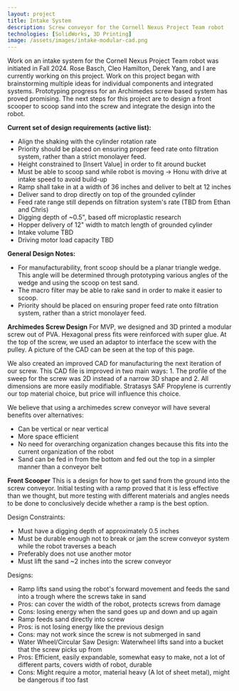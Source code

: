 ```yaml
---
layout: project
title: Intake System
description: Screw conveyor for the Cornell Nexus Project Team robot
technologies: [SolidWorks, 3D Printing]
image: /assets/images/intake-modular-cad.png
---
```


Work on an intake system for the Cornell Nexus Project Team robot was initiated in Fall 2024. Rose Basch, Cleo Hamilton, Derek Yang, and I are currently working on this project. Work on this project began with brainstorming multiple ideas for individual components and integrated systems. Prototyping progress for an Archimedes screw based system has proved promising. The next steps for this project are to design a front scooper to scoop sand into the screw and integrate the design into the robot. 

**Current set of design requirements (active list):**
- Align the shaking with the cylinder rotation rate
 - Priority should be placed on ensuring proper feed rate onto filtration system, rather than a strict monolayer feed.
- Height constrained to [Insert Value] in order to fit around bucket
- Must be able to scoop sand while robot is moving → Honu with drive at intake speed to avoid build-up
 - Ramp shall take in at a width of 36 inches and deliver to belt at 12 inches
- Deliver sand to drop directly on top of the grounded cylinder
- Feed rate range still depends on filtration system's rate (TBD from Ethan and Chris)
 - Digging depth of ~0.5", based off microplastic research
 - Hopper delivery of 12" width to match length of grounded cylinder
 - Intake volume TBD
- Driving motor load capacity TBD

**General Design Notes:**
- For manufacturability, front scoop should be a planar triangle wedge. This angle will be determined through prototyping various angles of the wedge and using the scoop on test sand.
- The macro filter may be able to rake sand in order to make it easier to scoop.
- Priority should be placed on ensuring proper feed rate onto filtration system, rather than a strict monolayer feed.

**Archimedes Screw Design**
For MVP, we designed and 3D printed a modular screw out of PVA. Hexagonal press fits were reinforced with super glue. At the top of the screw, we used an adaptor to interface the scew with the pulley. A picture of the CAD can be seen at the top of this page. 

We also created an improved CAD for manufacturing the next iteration of our screw. This CAD file is improved in two main ways: 1. The profile of the sweep for the screw was 2D instead of a narrow 3D shape and 2. All dimensions are more easily modifiable. Stratasys SAF Propylene is currently our top material choice, but price will influence this choice. 

We believe that using a archimedes screw conveyor will have several benefits over alternatives: 
- Can be vertical or near vertical
- More space efficient
- No need for overarching organization changes because this fits into the current organization of the robot
- Sand can be fed in from the bottom and fed out the top in a simpler manner than a conveyor belt

**Front Scooper**
This is a design for how to get sand from the ground into the screw conveyor. Initial testing with a ramp proved that it is less effective than we thought, but more testing with different materials and angles needs to be done to conclusively decide whether a ramp is the best option. 

Design Constraints: 
- Must have a digging depth of approximately 0.5 inches
- Must be durable enough not to break or jam the screw conveyor system while the robot traverses a beach
- Preferably does not use another motor
- Must lift the sand ~2 inches into the screw conveyor

Designs: 
- Ramp lifts sand using the robot's forward movement and feeds the sand into a trough where the screws take in sand
 - Pros: can cover the width of the robot, protects screws from damage
 - Cons: losing energy when the sand goes up and down and up again
- Ramp feeds sand directly into screw
 - Pros: is not losing energy like the previous design
 - Cons: may not work since the screw is not submerged in sand
- Water Wheel/Circular Saw Design: Waterwheel lifts sand into a bucket that the screw picks up from
 - Pros: Efficient, easily expandable, somewhat easy to make, not a lot of different parts, covers width of robot, durable
 - Cons: Might require a motor, material heavy (A lot of sheet metal), might be dangerous if too fast
 
